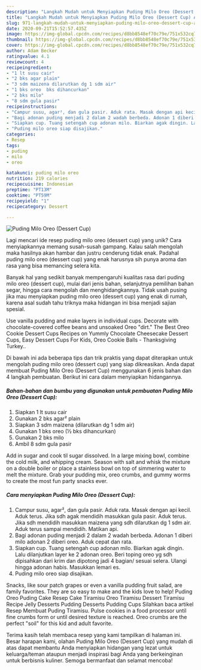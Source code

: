 ```yaml
---
description: "Langkah Mudah untuk Menyiapkan Puding Milo Oreo (Dessert Cup) Anti Gagal"
title: "Langkah Mudah untuk Menyiapkan Puding Milo Oreo (Dessert Cup) Anti Gagal"
slug: 971-langkah-mudah-untuk-menyiapkan-puding-milo-oreo-dessert-cup-anti-gagal
date: 2020-09-21T15:52:57.435Z
image: https://img-global.cpcdn.com/recipes/d8bb8548ef70c79e/751x532cq70/puding-milo-oreo-dessert-cup-foto-resep-utama.jpg
thumbnail: https://img-global.cpcdn.com/recipes/d8bb8548ef70c79e/751x532cq70/puding-milo-oreo-dessert-cup-foto-resep-utama.jpg
cover: https://img-global.cpcdn.com/recipes/d8bb8548ef70c79e/751x532cq70/puding-milo-oreo-dessert-cup-foto-resep-utama.jpg
author: Adam Becker
ratingvalue: 4.1
reviewcount: 4
recipeingredient:
- "1 lt susu cair"
- "2 bks agar plain"
- "3 sdm maizena dilarutkan dg 1 sdm air"
- "1 bks oreo  bks dihancurkan"
- "2 bks milo"
- "8 sdm gula pasir"
recipeinstructions:
- "Campur susu, agar², dan gula pasir. Aduk rata. Masak dengan api kecil. Aduk terus. Jika sdh agak mendidih masukkan gula pasir. Aduk terus. Jika sdh mendidih masukkan maizena yang sdh dilarutkan dg 1 sdm air. Aduk terus sampai mendidih. Matikan api."
- "Bagi adonan puding menjadi 2 dalam 2 wadah berbeda. Adonan 1 diberi milo adonan 2 diberi oreo. Aduk cepat dan rata."
- "Siapkan cup. Tuang setengah cup adonan milo. Biarkan agak dingin. Lalu dilanjutkan layer ke 2 adonan oreo. Beri toping oreo yg sdh dipisahkan dari krim dan dipotong jadi 4 bagian/ sesuai selera. Ulangi hingga adonan habis. Masukkan lemari es."
- "Puding milo oreo siap disajikan."
categories:
- Resep
tags:
- puding
- milo
- oreo

katakunci: puding milo oreo 
nutrition: 219 calories
recipecuisine: Indonesian
preptime: "PT13M"
cooktime: "PT59M"
recipeyield: "1"
recipecategory: Dessert

---
```



![Puding Milo Oreo (Dessert Cup)](https://img-global.cpcdn.com/recipes/d8bb8548ef70c79e/751x532cq70/puding-milo-oreo-dessert-cup-foto-resep-utama.jpg)

Lagi mencari ide resep puding milo oreo (dessert cup) yang unik? Cara menyiapkannya memang susah-susah gampang. Kalau salah mengolah maka hasilnya akan hambar dan justru cenderung tidak enak. Padahal puding milo oreo (dessert cup) yang enak harusnya sih punya aroma dan rasa yang bisa memancing selera kita.

Banyak hal yang sedikit banyak mempengaruhi kualitas rasa dari puding milo oreo (dessert cup), mulai dari jenis bahan, selanjutnya pemilihan bahan segar, hingga cara mengolah dan menghidangkannya. Tidak usah pusing jika mau menyiapkan puding milo oreo (dessert cup) yang enak di rumah, karena asal sudah tahu triknya maka hidangan ini bisa menjadi sajian spesial.

Use vanilla pudding and make layers in individual cups. Decorate with chocolate-covered coffee beans and unsoaked Oreo &#34;dirt.&#34; The Best Oreo Cookie Dessert Cups Recipes on Yummly Chocolate Cheesecake Dessert Cups, Easy Dessert Cups For Kids, Oreo Cookie Balls - Thanksgiving Turkey..


Di bawah ini ada beberapa tips dan trik praktis yang dapat diterapkan untuk mengolah puding milo oreo (dessert cup) yang siap dikreasikan. Anda dapat membuat Puding Milo Oreo (Dessert Cup) menggunakan 6 jenis bahan dan 4 langkah pembuatan. Berikut ini cara dalam menyiapkan hidangannya.

<!--inarticleads1-->

##### Bahan-bahan dan bumbu yang digunakan untuk pembuatan Puding Milo Oreo (Dessert Cup):

1. Siapkan 1 lt susu cair
1. Gunakan 2 bks agar² plain
1. Siapkan 3 sdm maizena (dilarutkan dg 1 sdm air)
1. Gunakan 1 bks oreo (½ bks dihancurkan)
1. Gunakan 2 bks milo
1. Ambil 8 sdm gula pasir


Add in sugar and cook til sugar dissolved. In a large mixing bowl, combine the cold milk, and whipping cream. Season with salt and whisk the mixture on a double boiler or place a stainless bowl on top of simmering water to melt the mixture. Grab your pudding mix, oreo crumbs, and gummy worms to create the most fun party snacks ever. 

<!--inarticleads2-->

##### Cara menyiapkan Puding Milo Oreo (Dessert Cup):

1. Campur susu, agar², dan gula pasir. Aduk rata. Masak dengan api kecil. Aduk terus. Jika sdh agak mendidih masukkan gula pasir. Aduk terus. Jika sdh mendidih masukkan maizena yang sdh dilarutkan dg 1 sdm air. Aduk terus sampai mendidih. Matikan api.
1. Bagi adonan puding menjadi 2 dalam 2 wadah berbeda. Adonan 1 diberi milo adonan 2 diberi oreo. Aduk cepat dan rata.
1. Siapkan cup. Tuang setengah cup adonan milo. Biarkan agak dingin. Lalu dilanjutkan layer ke 2 adonan oreo. Beri toping oreo yg sdh dipisahkan dari krim dan dipotong jadi 4 bagian/ sesuai selera. Ulangi hingga adonan habis. Masukkan lemari es.
1. Puding milo oreo siap disajikan.


Snacks, like sour patch grapes or even a vanilla pudding fruit salad, are family favorites. They are so easy to make and the kids love to help! Puding Oreo Puding Cake Resep Cake Tiramisu Oreo Tiramisu Dessert Tiramisu Recipe Jelly Desserts Pudding Desserts Pudding Cups Silahkan baca artikel Resep Membuat Puding Tiramisu. Pulse cookies in a food processor until fine crumbs form or until desired texture is reached. Oreo crumbs are the perfect &#34;soil&#34; for this kid and adult favorite. 

Terima kasih telah membaca resep yang kami tampilkan di halaman ini. Besar harapan kami, olahan Puding Milo Oreo (Dessert Cup) yang mudah di atas dapat membantu Anda menyiapkan hidangan yang lezat untuk keluarga/teman ataupun menjadi inspirasi bagi Anda yang berkeinginan untuk berbisnis kuliner. Semoga bermanfaat dan selamat mencoba!
